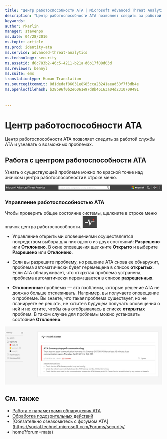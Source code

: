 ```yaml
---
title: "Центр работоспособности ATA | Microsoft Advanced Threat Analytics"
description: "Центр работоспособности ATA позволяет следить за работой службы ATA и своевременно узнавать о возможных проблемах."
keywords: 
author: rkarlin
manager: stevenpo
ms.date: 04/28/2016
ms.topic: article
ms.prod: identity-ata
ms.service: advanced-threat-analytics
ms.technology: security
ms.assetid: d6c783b2-46c5-4211-b21a-d6b17f08d03d
ms.reviewer: bennyl
ms.suite: ems
translationtype: Human Translation
ms.sourcegitcommit: 8d1dedaf86031e8585cca23241aead58f7f3db4e
ms.openlocfilehash: b38b96f0b2e6061e97d8b46163a04d2310709491


---
```


# Центр работоспособности ATA
Центр работоспособности ATA позволяет следить за работой службы ATA и узнавать о возможных проблемах.

## Работа с центром работоспособности ATA
Узнать о существующей проблеме можно по красной точке над значком центра работоспособности в строке меню.

![Красная точка над значком центра работоспособности ATA на панели инструментов](media/ATA-Health-Center-Alert-red-dot.png)

### Управление работоспособностью ATA
Чтобы проверить общее состояние системы, щелкните в строке меню значок центра работоспособности. ![Значок центра работоспособности ATA](media/ATA-red-dot.png)

-   Управление открытыми оповещениями осуществляется посредством выбора для них одного из двух состояний: **Разрешено** или **Отклонено**. В окне оповещения щелкните **Открыто** и выберите **Разрешено** или **Отклонено**.

-   Если вы разрешите проблему, но решение ATA снова ее обнаружит, проблема автоматически будет перемещена в список **открытых**. Если ATA обнаруживает, что открытая проблема устранена, проблема автоматически перемещается в список **разрешенных**.

-   **Отклоненные** проблемы — это проблемы, которые решение ATA не должно больше отслеживать. Например, вы получаете оповещение о проблеме. Вы знаете, что такая проблема существует, но не планируете ее решать, не хотите в будущем получать оповещения о ней и не хотите, чтобы она отображалась в списке **открытых** проблем. В таком случае для проблемы можно установить состояние **Отклонено**.

![Проблемы в центре работоспособности ATA (рисунок)](media/ATA-Health-Issue.JPG)

## См. также
- [Работа с параметрами обнаружения ATA](working-with-detection-settings.md)
- [Обработка подозрительных действий](working-with-suspicious-activities.md)
- [Обязательно ознакомьтесь с форумом ATA](https://social.technet.microsoft.com/Forums/security/
- home?forum=mata)



<!--HONumber=Jun16_HO4-->


